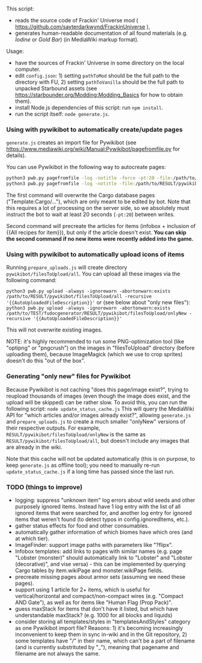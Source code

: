 This script:
- reads the source code of Frackin' Universe mod ( https://github.com/sayterdarkwynd/FrackinUniverse ),
- generates human-readable documentation of all found materials (e.g. *Iodine* or *Gold Bar*) (in MediaWiki markup format).

Usage:
- have the sources of Frackin' Universe in some directory on the local computer.
- edit `config.json`: 1) setting `pathToMod` should be the full path to the directory with FU, 2) setting `pathToVanilla` should be the full path to unpacked Starbound assets (see https://starbounder.org/Modding:Modding_Basics for how to obtain them).
- install Node.js dependencies of this script: run `npm install`.
- run the script itself: `node generate.js`.

### Using with pywikibot to automatically create/update pages

`generate.js` creates an import file for Pywikibot (see https://www.mediawiki.org/wiki/Manual:Pywikibot/pagefromfile.py for details).

You can use Pywikibot in the following way to autocreate pages:
```bash
python3 pwb.py pagefromfile -log -notitle -force -pt:20 -file:/path/to/RESULT/pywikibot/cargoDatabase.import.txt
python3 pwb.py pagefromfile -log -notitle -file:/path/to/RESULT/pywikibot/precreateArticles.import.txt
```

The first command will overwrite the Cargo database pages ("Template:Cargo/..."), which are only meant to be edited by bot. Note that this requires a lot of processing on the server side, so we absolutely must instruct the bot to wait at least 20 seconds (`-pt:20`) between writes.

Second command will precreate the articles for items (infobox + inclusion of {{All recipes for item}}), but only if the article doesn't exist. **You can skip the second command if no new items were recently added into the game.**

### Using with pywikibot to automatically upload icons of items

Running `prepare_uploads.js` will create directory `pywikibot/filesToUpload/all`. You can upload all these images via the following command:

`python3 pwb.py upload -always -ignorewarn -abortonwarn:exists /path/to/RESULT/pywikibot/filesToUpload/all -recursive '{{AutoUploadedFileDescription}}'`
or (see below about "only new files"):
`python3 pwb.py upload -always -ignorewarn -abortonwarn:exists /path/to/TEST/fudocgenerator/RESULT/pywikibot/filesToUpload/onlyNew -recursive '{{AutoUploadedFileDescription}}'`

This will not overwrite existing images.

NOTE: it's highly recommended to run some PNG-optimization tool (like "optipng" or "pngcrush") on the images in "filesToUpload" directory (before uploading them), because ImageMagick (which we use to crop sprites) doesn't do this "out of the box".

### Generating "only new" files for Pywikibot

Because Pywikibot is not caching "does this page/image exist?", trying to reupload thousands of images (even though the image does exist, and the upload will be skipped) can be rather slow. To avoid this, you can run the following script:
`node update_status_cache.js`
This will query the MediaWiki API for "which articles and/or images already exist?", allowing `generate.js` and `prepare_uploads.js` to create a much smaller "onlyNew" versions of their respective outputs. For example, `RESULT/pywikibot/filesToUpload/onlyNew` is the same as `RESULT/pywikibot/filesToUpload/all`, but doesn't include any images that are already in the wiki.

Note that this cache will not be updated automatically (this is on purpose, to keep `generate.js` as offline tool); you need to manually re-run `update_status_cache.js` if a long time has passed since the last run.

### TODO (things to improve)

- logging: suppress "unknown item" log errors about wild seeds and other purposely ignored items. Instead have 1 log entry with the list of all ignored items that were searched for, and another log entry for ignored items that weren't found (to detect typos in config.ignoredItems, etc.).
- gather status effects for food and other consumables.
- automatically gather information of which biomes have which ores (and at which tier).
- ImageFinder: support image paths with parameters like "?flipx".
- Infobox templates: add links to pages with similar names (e.g. page "Lobster (monster)" should automatically link to "Lobster" and "Lobster (decorative)", and vise versa) - this can be implemented by querying Cargo tables by item.wikiPage and monster.wikiPage fields.
- precreate missing pages about armor sets (assuming we need these pages).
- support using 1 article for 2+ items, which is useful for vertical/horizontal and compact/non-compact wires (e.g. "Compact AND Gate"), as well as for items like "Human Flag (Prop Pack)".
- guess maxStack for items that don't have it listed, but which have understandable maxStack? (e.g. 1000 for all blocks and liquids)
- consider storing all templates/styles in "templatesAndStyles" category as one Pywikibot import file? Reasons: 1) it's becoming increasingly inconvenient to keep them in sync in-wiki and in the Git repository, 2) some templates have "/" in their name, which can't be a part of filename (and is currently substrituted by "_"), meaning that pagename and filename are not always the same.
